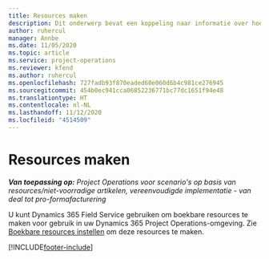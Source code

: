 ```yaml
---
title: Resources maken
description: Dit onderwerp bevat een koppeling naar informatie over hoe u boekbare resources maakt.
author: ruhercul
manager: Annbe
ms.date: 11/05/2020
ms.topic: article
ms.service: project-operations
ms.reviewer: kfend
ms.author: ruhercul
ms.openlocfilehash: 727fadb93f870eaded60e060d6b4c981ce276945
ms.sourcegitcommit: 454b0ec941cca06852236771bc77dc1651f94e48
ms.translationtype: HT
ms.contentlocale: nl-NL
ms.lasthandoff: 11/12/2020
ms.locfileid: "4514509"
---
```

# <a name="create-resources"></a>Resources maken

_**Van toepassing op:** Project Operations voor scenario's op basis van resources/niet-voorradige artikelen, vereenvoudigde implementatie - van deal tot pro-formafacturering_

U kunt Dynamics 365 Field Service gebruiken om boekbare resources te maken voor gebruik in uw Dynamics 365 Project Operations-omgeving. Zie [Boekbare resources instellen](https://docs.microsoft.com/dynamics365/field-service/set-up-bookable-resources) om deze resources te maken.


[!INCLUDE[footer-include](../includes/footer-banner.md)]